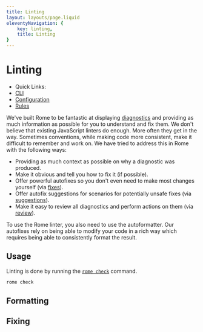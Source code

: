 ```yaml
---
title: Linting
layout: layouts/page.liquid
eleventyNavigation: {
	key: linting,
	title: Linting
}
---
```


# Linting

<ul class="action-buttons">
	<li class="label">Quick Links:</li>
	<li><a href="/docs/cli">CLI</a></li>
	<li><a href="/docs/project-config">Configuration</a></li>
	<li><a href="/docs/lint/rules">Rules</a></li>
</ul>

We've built Rome to be fantastic at displaying [diagnostics](/docs/diagnostics) and providing as much information as possible for you to understand and fix them. We don't believe that existing JavaScript linters do enough. More often they get in the way. Sometimes conventions, while making code more consistent, make it difficult to remember and work on. We have tried to address this in Rome with the following ways:

 - Providing as much context as possible on why a diagnostic was produced.
 - Make it obvious and tell you how to fix it (if possible).
 - Offer powerful autofixes so you don't even need to make most changes yourself (via [fixes]()).
 - Offer autofix suggestions for scenarios for potentially unsafe fixes (via [suggestions]()).
 - Make it easy to review all diagnostics and perform actions on them (via [review]()).

To use the Rome linter, you also need to use the autoformatter. Our autofixes rely on being able to modify your code in a rich way which requires being able to consistently format the result.

## Usage

Linting is done by running the [`rome check`](/docs/cli/commands/check) command.

```bash
rome check
```

## Formatting



## Fixing
